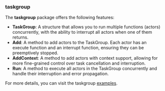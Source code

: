 ### taskgroup

The **taskgroup** package offers the following features:

- **TaskGroup**: A structure that allows you to run multiple functions (actors) concurrently, with the ability to interrupt all actors when one of them returns.
- **Add**: A method to add actors to the TaskGroup. Each actor has an execute function and an interrupt function, ensuring they can be preemptively stopped.
- **AddContext**: A method to add actors with context support, allowing for more fine-grained control over task cancellation and interruption.
- **Run**: A method to execute all actors in the TaskGroup concurrently and handle their interruption and error propagation.

For more details, you can visit the taskgroup [examples](example/taskgroup/main.go).